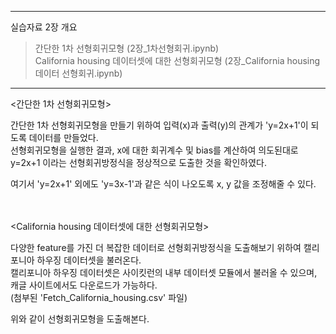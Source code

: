 --------------------------------------------------------------------------------------------------

실습자료 2장 개요

> 간단한 1차 선형회귀모형 (2장_1차선형회귀.ipynb) <br>
> California housing 데이터셋에 대한 선형회귀모형 (2장_California housing 데이터 선형회귀.ipynb) <br>

--------------------------------------------------------------------------------------------------



<간단한 1차 선형회귀모형>

간단한 1차 선형회귀모형을 만들기 위하여 입력(x)과 출력(y)의 관계가 'y=2x+1'이 되도록 데이터를 만들었다. <br>
선형회귀모형을 실행한 결과, x에 대한 회귀계수 및 bias를 계산하여 의도된대로 y=2x+1 이라는 선형회귀방정식을 정상적으로 도출한 것을 확인하였다. <br>

여기서 'y=2x+1' 외에도 'y=3x-1'과 같은 식이 나오도록 x, y 값을 조정해줄 수 있다. <br><br><br>



<California housing 데이터셋에 대한 선형회귀모형>

다양한 feature를 가진 더 복잡한 데이터로 선형회귀방정식을 도출해보기 위하여 캘리포니아 하우징 데이터셋을 불러온다. <br>
캘리포니아 하우징 데이터셋은 사이킷런의 내부 데이터셋 모듈에서 불러올 수 있으며, 캐글 사이트에서도 다운로드가 가능하다. <br>
(첨부된 'Fetch_California_housing.csv' 파일) <br>

위와 같이 선형회귀모형을 도출해본다. <br>
